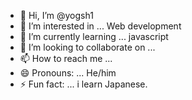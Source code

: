 - 👋 Hi, I’m @yogsh1
- 👀 I’m interested in ... Web development
- 🌱 I’m currently learning ... javascript
- 💞️ I’m looking to collaborate on ...
- 📫 How to reach me ...
- 😄 Pronouns: ... He/him
- ⚡ Fun fact: ... i learn Japanese.

<!---
yogsh1/yogsh1 is a ✨ special ✨ repository because its `README.md` (this file) appears on your GitHub profile.
You can click the Preview link to take a look at your changes.
--->
